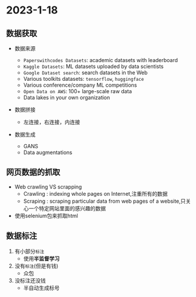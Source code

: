 # 2023-1-18

## 数据获取

- 数据来源
  - `Paperswithcodes Datasets`: academic datasets with leaderboard 
  -  `Kaggle Datasets`: ML datasets uploaded by data scientists 
  - `Google Dataset search`: search datasets in the Web 
  - Various toolkits datasets: `tensorflow`, `huggingface `
  - Various conference/company ML competitions 
  - `Open Data on AWS`: 100+ large-scale raw data 
  - Data lakes in your own organization
- 数据拼接
  - 左连接，右连接，内连接

- 数据生成
  - GANS
  - Data augmentations

## 网页数据的抓取

- Web crawling VS scrapping
  -  Crawling : indexing whole pages on Internet,注重所有的数据
  - Scraping : scraping particular data from web pages of a website,只关心一个特定网站里面的感兴趣的数据
- 使用selenium包来抓取html

## 数据标注

1. 有小部分`标注`
   - 使用**半监督学习**
2. 没有`标注`(但是有钱)
   - 众包
3. 没标注还没钱
   - 半自动生成标号

